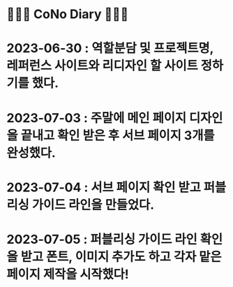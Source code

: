 # 👩🏻‍💻 CoNo Diary 👨🏻‍💻
# 2023-06-30 : 역할분담 및 프로젝트명, 레퍼런스 사이트와 리디자인 할 사이트 정하기를 했다.
# 2023-07-03 : 주말에 메인 페이지 디자인을 끝내고 확인 받은 후 서브 페이지 3개를 완성했다.
# 2023-07-04 : 서브 페이지 확인 받고 퍼블리싱 가이드 라인을 만들었다.
# 2023-07-05 : 퍼블리싱 가이드 라인 확인을 받고 폰트, 이미지 추가도 하고 각자 맡은 페이지 제작을 시작했다!
